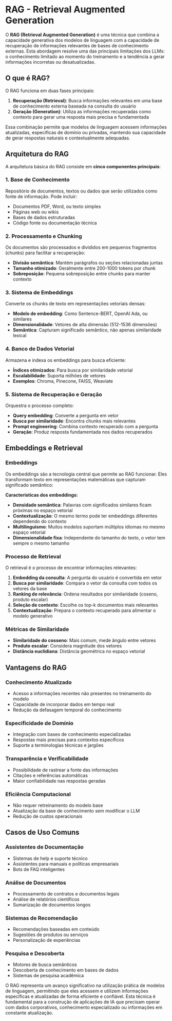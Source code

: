 # **RAG - Retrieval Augmented Generation**

O **RAG (Retrieval Augmented Generation)** é uma técnica que combina a capacidade generativa dos modelos de linguagem com a capacidade de recuperação de informações relevantes de bases de conhecimento externas. Esta abordagem resolve uma das principais limitações dos LLMs: o conhecimento limitado ao momento do treinamento e a tendência a gerar informações incorretas ou desatualizadas.

## **O que é RAG?**

O RAG funciona em duas fases principais:
1. **Recuperação (Retrieval)**: Busca informações relevantes em uma base de conhecimento externa baseada na consulta do usuário
2. **Geração (Generation)**: Utiliza as informações recuperadas como contexto para gerar uma resposta mais precisa e fundamentada

Essa combinação permite que modelos de linguagem acessem informações atualizadas, específicas de domínio ou privadas, mantendo sua capacidade de gerar respostas naturais e contextualmente adequadas.

## **Arquitetura do RAG**

A arquitetura básica do RAG consiste em **cinco componentes principais**:

### 1. **Base de Conhecimento**
Repositório de documentos, textos ou dados que serão utilizados como fonte de informação. Pode incluir:
- Documentos PDF, Word, ou texto simples
- Páginas web ou wikis
- Bases de dados estruturadas
- Código fonte ou documentação técnica

### 2. **Processamento e Chunking**
Os documentos são processados e divididos em pequenos fragmentos (chunks) para facilitar a recuperação:
- **Divisão semântica**: Mantém parágrafos ou seções relacionadas juntas
- **Tamanho otimizado**: Geralmente entre 200-1000 tokens por chunk
- **Sobreposição**: Pequena sobreposição entre chunks para manter contexto

### 3. **Sistema de Embeddings**
Converte os chunks de texto em representações vetoriais densas:
- **Modelo de embedding**: Como Sentence-BERT, OpenAI Ada, ou similares
- **Dimensionalidade**: Vetores de alta dimensão (512-1536 dimensões)
- **Semântica**: Capturam significado semântico, não apenas similaridade lexical

### 4. **Banco de Dados Vetorial**
Armazena e indexa os embeddings para busca eficiente:
- **Índices otimizados**: Para busca por similaridade vetorial
- **Escalabilidade**: Suporta milhões de vetores
- **Exemplos**: Chroma, Pinecone, FAISS, Weaviate

### 5. **Sistema de Recuperação e Geração**
Orquestra o processo completo:
- **Query embedding**: Converte a pergunta em vetor
- **Busca por similaridade**: Encontra chunks mais relevantes
- **Prompt engineering**: Combina contexto recuperado com a pergunta
- **Geração**: Produz resposta fundamentada nos dados recuperados

## **Embeddings e Retrieval**

### **Embeddings**
Os embeddings são a tecnologia central que permite ao RAG funcionar. Eles transformam texto em representações matemáticas que capturam significado semântico:

**Características dos embeddings:**
- **Densidade semântica**: Palavras com significados similares ficam próximas no espaço vetorial
- **Contextualização**: O mesmo termo pode ter embeddings diferentes dependendo do contexto
- **Multilinguismo**: Muitos modelos suportam múltiplos idiomas no mesmo espaço vetorial
- **Dimensionalidade fixa**: Independente do tamanho do texto, o vetor tem sempre o mesmo tamanho

### **Processo de Retrieval**
O retrieval é o processo de encontrar informações relevantes:

1. **Embedding da consulta**: A pergunta do usuário é convertida em vetor
2. **Busca por similaridade**: Compara o vetor da consulta com todos os vetores da base
3. **Ranking de relevância**: Ordena resultados por similaridade (coseno, produto escalar)
4. **Seleção de contexto**: Escolhe os top-k documentos mais relevantes
5. **Contextualização**: Prepara o contexto recuperado para alimentar o modelo generativo

### **Métricas de Similaridade**
- **Similaridade do cosseno**: Mais comum, mede ângulo entre vetores
- **Produto escalar**: Considera magnitude dos vetores
- **Distância euclidiana**: Distância geométrica no espaço vetorial

## **Vantagens do RAG**

### **Conhecimento Atualizado**
- Acesso a informações recentes não presentes no treinamento do modelo
- Capacidade de incorporar dados em tempo real
- Redução da defasagem temporal do conhecimento

### **Especificidade de Domínio**
- Integração com bases de conhecimento especializadas
- Respostas mais precisas para contextos específicos
- Suporte a terminologias técnicas e jargões

### **Transparência e Verificabilidade**
- Possibilidade de rastrear a fonte das informações
- Citações e referências automáticas
- Maior confiabilidade nas respostas geradas

### **Eficiência Computacional**
- Não requer retreinamento do modelo base
- Atualização da base de conhecimento sem modificar o LLM
- Redução de custos operacionais

## **Casos de Uso Comuns**

### **Assistentes de Documentação**
- Sistemas de help e suporte técnico
- Assistentes para manuais e políticas empresariais
- Bots de FAQ inteligentes

### **Análise de Documentos**
- Processamento de contratos e documentos legais
- Análise de relatórios científicos
- Sumarização de documentos longos

### **Sistemas de Recomendação**
- Recomendações baseadas em conteúdo
- Sugestões de produtos ou serviços
- Personalização de experiências

### **Pesquisa e Descoberta**
- Motores de busca semânticos
- Descoberta de conhecimento em bases de dados
- Sistemas de pesquisa acadêmica

O RAG representa um avanço significativo na utilização prática de modelos de linguagem, permitindo que eles acessem e utilizem informações específicas e atualizadas de forma eficiente e confiável. Esta técnica é fundamental para a construção de aplicações de IA que precisam operar com dados corporativos, conhecimento especializado ou informações em constante atualização.